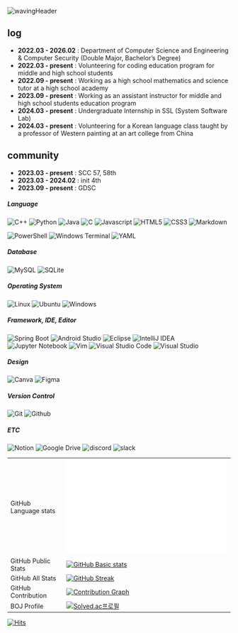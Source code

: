 ![wavingHeader](https://capsule-render.vercel.app/api?type=waving&height=200&text=Hello%20%20World!&fontAlign=80&fontAlignY=40&color=gradient&fontSize=30) 

<!-- 이전 깃허브에 작성했던 내용 재업데이트 -->

## log
- **2022.03 - 2026.02**   : Department of Computer Science and Engineering & Computer Security (Double Major, Bachelor’s Degree)
- **2022.03 - present**   : Volunteering for coding education program for middle and high school students
- **2022.09 - present**   : Working as a high school mathematics and science tutor at a high school academy
- **2023.09 - present**   : Working as an assistant instructor for middle and high school students education program
- **2024.03 - present**   : Undergraduate Internship in SSL (System Software Lab)
- **2024.03 - present**   : Volunteering for a Korean language class taught by a professor of Western painting at an art college from China

## community
- **2023.03 - present** : SCC 57, 58th
- **2023.03 - 2024.02** : init 4th
- **2023.09 - present** : GDSC

<!-- temporarily disabled 
-->

<!-- 
|##### Language|##### Database|##### Framework|##### IDE, Editor|##### Design|##### Operating System|##### Version Control|##### ETC|
|------|------|------|------|------|------|------|------|
-->


##### Language
![C++](http://img.shields.io/badge/-C++-00599c?style=for-the-badge&logo=C%2B%2B&logoColor=white)
![Python](https://img.shields.io/badge/python-3670A0?style=for-the-badge&logo=python&logoColor=ffdd54)
![Java](https://img.shields.io/badge/java-%23ED8B00.svg?style=for-the-badge&logo=openjdk&logoColor=white)
![C](https://img.shields.io/badge/C-00599C?style=for-the-badge&logo=C&logoColor=white)
![Javascript](http://img.shields.io/badge/-Javascript-f7e018?style=for-the-badge&logo=javascript&logoColor=black) 
![HTML5](http://img.shields.io/badge/-HTML5-f06529?style=for-the-badge&logo=HTML5&logoColor=white)
![CSS3](http://img.shields.io/badge/-CSS3-1572b6?style=for-the-badge&logo=CSS3)
![Markdown](https://img.shields.io/badge/markdown-%23000000.svg?style=for-the-badge&logo=markdown&logoColor=white)

![PowerShell](https://img.shields.io/badge/PowerShell-%235391FE.svg?style=for-the-badge&logo=powershell&logoColor=white)
![Windows Terminal](https://img.shields.io/badge/Windows%20Terminal-%234D4D4D.svg?style=for-the-badge&logo=windows-terminal&logoColor=white)
![YAML](https://img.shields.io/badge/yaml-%23ffffff.svg?style=for-the-badge&logo=yaml&logoColor=151515)

##### Database
![MySQL](https://img.shields.io/badge/MySQL-4479A1?style=for-the-badge&logo=MySQL&logoColor=white)
![SQLite](https://img.shields.io/badge/sqlite-%2307405e.svg?style=for-the-badge&logo=sqlite&logoColor=white)

##### Operating System
![Linux](https://img.shields.io/badge/Linux-FCC624?style=for-the-badge&logo=linux&logoColor=black)
![Ubuntu](https://img.shields.io/badge/Ubuntu-E95420?style=for-the-badge&logo=ubuntu&logoColor=white)
![Windows](https://img.shields.io/badge/Windows-0078D6?style=for-the-badge&logo=windows&logoColor=white)

##### Framework, IDE, Editor
![Spring Boot](http://img.shields.io/badge/-Spring_Boot-6DB33F?style=for-the-badge&logo=spring&logoColor=white)
![Android Studio](http://img.shields.io/badge/-Android_Studio-3DDC84?style=for-the-badge&logo=Android%20Studio&logoColor=white)
![Eclipse](https://img.shields.io/badge/Eclipse-FE7A16.svg?style=for-the-badge&logo=Eclipse&logoColor=white)
![IntelliJ IDEA](https://img.shields.io/badge/IntelliJIDEA-000000.svg?style=for-the-badge&logo=intellij-idea&logoColor=white)
![Jupyter Notebook](https://img.shields.io/badge/jupyter-%23FA0F00.svg?style=for-the-badge&logo=jupyter&logoColor=white)
![Vim](https://img.shields.io/badge/VIM-%2311AB00.svg?style=for-the-badge&logo=vim&logoColor=white)
![Visual Studio Code](https://img.shields.io/badge/Visual%20Studio%20Code-0078d7.svg?style=for-the-badge&logo=visual-studio-code&logoColor=white)
![Visual Studio](https://img.shields.io/badge/Visual%20Studio-5C2D91.svg?style=for-the-badge&logo=visual-studio&logoColor=white)

##### Design
![Canva](https://img.shields.io/badge/Canva-%2300C4CC.svg?style=for-the-badge&logo=Canva&logoColor=white)
![Figma](https://img.shields.io/badge/figma-%23F24E1E.svg?style=for-the-badge&logo=figma&logoColor=white)

##### Version Control
![Git](http://img.shields.io/badge/-Git-f05032?style=for-the-badge&logo=Git&logoColor=white)
![Github](http://img.shields.io/badge/-Github-181717?style=for-the-badge&logo=Github&logoColor=white)

##### ETC
<!-- ![ChatGPT](https://img.shields.io/badge/chatGPT-74aa9c?style=for-the-badge&logo=openai&logoColor=white) -->
![Notion](https://img.shields.io/badge/Notion-F3F3F3.svg?style=for-the-badge&logo=notion&logoColor=black)
![Google Drive](https://img.shields.io/badge/Google%20Drive-4285F4?style=for-the-badge&logo=googledrive&logoColor=white)
![discord](https://img.shields.io/badge/Discord-5865F2?style=for-the-badge&logoColor=white)
![slack](https://img.shields.io/badge/Slack-4A154B?style=for-the-badge&logo=slack&logoColor=white)
<!--
|Github|BOJ| 
|   |   |
|------|------|
|[![GitHub Streak](https://streak-stats.demolab.com/?user=devCharlotte&theme=highcontrast)](https://git.io/streak-stats)|[![Solved.ac프로필](http://mazassumnida.wtf/api/v2/generate_badge?boj=devcharlotte)](https://solved.ac/devcharlotte)|
|[![GitHub Language stats](https://raw.githubusercontent.com/devCharlotte/github-stats/output/generated/languages.svg)](https://github.com/devCharlotte/github-stats)|[![Contribution Graph](https://github-readme-activity-graph.vercel.app/graph?username=devCharlotte&theme=react-dark&bg_color=20232a&hide_border=true&line=8A87D0&color=918FE0)](https://github.com/ashutosh00710/github-readme-activity-graph)|

|<a href="https://github.com/devCharlotte/github-stats">
 <img src="https://raw.githubusercontent.com/devCharlotte/github-stats/output/generated/languages.svg" width=50% />
</a>|
<a href="https://github.com/ashutosh00710/github-readme-activity-graph">
<img src="https://github-readme-activity-graph.vercel.app/graph?username=devCharlotte&theme=react-dark&bg_color=20232a&hide_border=true&line=8A87D0&color=918FE0" width=96%/>
</a>
-->
<!--
|   |   |
|------|------|
|[![GitHub Streak](https://streak-stats.demolab.com/?user=devCharlotte&theme=highcontrast)](https://git.io/streak-stats)|[![Solved.ac프로필](http://mazassumnida.wtf/api/v2/generate_badge?boj=devcharlotte)](https://solved.ac/devcharlotte)|
|[![GitHub Language stats](https://raw.githubusercontent.com/devCharlotte/github-stats/output/generated/languages.svg)](https://github.com/devCharlotte/github-stats)|[![Contribution Graph](https://github-readme-activity-graph.vercel.app/graph?username=devCharlotte&theme=react-dark&bg_color=20232a&hide_border=true&line=8A87D0&color=918FE0)](https://github.com/ashutosh00710/github-readme-activity-graph)|

  <img src="https://github-readme-stats.vercel.app/api?username=devCharlotte&show_icons=true&theme=dark">]
-->
|   |   |
|------|------|
|GitHub Language stats|[![GitHub Language stats](https://raw.githubusercontent.com/devCharlotte/github-stats/output/generated/languages.svg)](https://github.com/devCharlotte/github-stats)|
|GitHub Public Stats|[![GitHub Basic stats](https://github-readme-stats.vercel.app/api?username=devCharlotte&show_icons=true&theme=dark)](https://github.com/anuraghazra/github-readme-stats/)|
|GitHub All Stats|[![GitHub Streak](https://streak-stats.demolab.com/?user=devCharlotte&theme=highcontrast)](https://git.io/streak-stats)|
|GitHub Contribution|[![Contribution Graph](https://github-readme-activity-graph.vercel.app/graph?username=devCharlotte&theme=react-dark&bg_color=20232a&hide_border=true&line=8A87D0&color=918FE0)](https://github.com/ashutosh00710/github-readme-activity-graph)|
|BOJ Profile|[![Solved.ac프로필](http://mazassumnida.wtf/api/v2/generate_badge?boj=devcharlotte)](https://solved.ac/devcharlotte)|

[![Hits](https://hits.seeyoufarm.com/api/count/incr/badge.svg?url=https%3A%2F%2Fgithub.com%2FdevCharlotte&count_bg=%23900D0D&title_bg=%23555555&icon=&icon_color=%23E7E7E7&title=GitHub&edge_flat=false)](https://hits.seeyoufarm.com)

 <!--
     [GitHub stats](https://github-readme-stats.vercel.app/api?username=devCharlotte&include_all_commits=true&show_icons=true&theme=radical)
     -->

